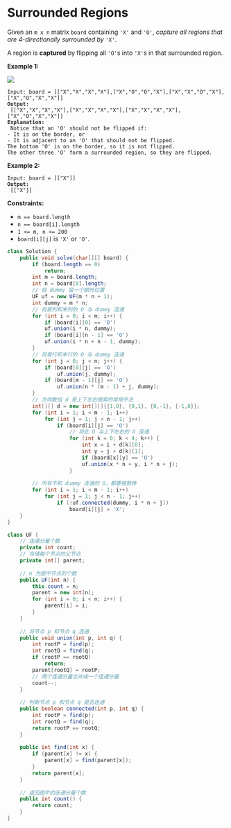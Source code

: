 # Surrounded Regions



Given an `m x n` matrix `board` containing `'X'` and `'O'`, _capture all regions that are 4-directionally surrounded by_ `'X'`.

A region is **captured** by flipping all `'O'`s into `'X'`s in that surrounded region.

&#x20;

**Example 1:**

![](https://assets.leetcode.com/uploads/2021/02/19/xogrid.jpg)

<pre><code>Input: board = [["X","X","X","X"],["X","O","O","X"],["X","X","O","X"],["X","O","X","X"]]
<strong>Output:
</strong> [["X","X","X","X"],["X","X","X","X"],["X","X","X","X"],["X","O","X","X"]]
<strong>Explanation:
</strong> Notice that an 'O' should not be flipped if:
- It is on the border, or
- It is adjacent to an 'O' that should not be flipped.
The bottom 'O' is on the border, so it is not flipped.
The other three 'O' form a surrounded region, so they are flipped.
</code></pre>

**Example 2:**

<pre><code>Input: board = [["X"]]
<strong>Output:
</strong> [["X"]]
</code></pre>

&#x20;

**Constraints:**

* `m == board.length`
* `n == board[i].length`
* `1 <= m, n <= 200`
* `board[i][j]` is `'X'` or `'O'`.

```java
class Solution {
    public void solve(char[][] board) {
        if (board.length == 0) 
            return;
        int m = board.length;
        int n = board[0].length;
        // 给 dummy 留⼀个额外位置
        UF uf = new UF(m * n + 1);
        int dummy = m * n;
        // 将⾸列和末列的 O 与 dummy 连通
        for (int i = 0; i < m; i++) {
            if (board[i][0] == 'O')
            uf.union(i * n, dummy);
            if (board[i][n - 1] == 'O')
            uf.union(i * n + n - 1, dummy);
        }
        // 将⾸⾏和末⾏的 O 与 dummy 连通
        for (int j = 0; j < n; j++) {
            if (board[0][j] == 'O')
                uf.union(j, dummy);
            if (board[m - 1][j] == 'O')
                uf.union(n * (m - 1) + j, dummy);
        }
        // ⽅向数组 d 是上下左右搜索的常⽤⼿法
        int[][] d = new int[][]{{1,0}, {0,1}, {0,-1}, {-1,0}};
        for (int i = 1; i < m - 1; i++)
            for (int j = 1; j < n - 1; j++)
                if (board[i][j] == 'O')
                    // 将此 O 与上下左右的 O 连通
                    for (int k = 0; k < 4; k++) {
                        int x = i + d[k][0];
                        int y = j + d[k][1];
                        if (board[x][y] == 'O')
                        uf.union(x * n + y, i * n + j);
                    }
        
        // 所有不和 dummy 连通的 O，都要被替换
        for (int i = 1; i < m - 1; i++)
            for (int j = 1; j < n - 1; j++)
                if (!uf.connected(dummy, i * n + j))
                    board[i][j] = 'X';
    }
}

class UF {
    // 连通分量个数
    private int count;
    // 存储每个节点的⽗节点
    private int[] parent;
    
    // n 为图中节点的个数
    public UF(int n) {
        this.count = n;
        parent = new int[n];
        for (int i = 0; i < n; i++) {
            parent[i] = i;
        }
    }
    
    // 将节点 p 和节点 q 连通
    public void union(int p, int q) {
        int rootP = find(p);
        int rootQ = find(q);
        if (rootP == rootQ)
            return;
        parent[rootQ] = rootP;
        // 两个连通分量合并成⼀个连通分量
        count--;
    }
    
    // 判断节点 p 和节点 q 是否连通
    public boolean connected(int p, int q) {
        int rootP = find(p);
        int rootQ = find(q);
        return rootP == rootQ;
    }
    
    public int find(int x) {
        if (parent[x] != x) {
            parent[x] = find(parent[x]);
        }
        return parent[x];
    }
        
    // 返回图中的连通分量个数
    public int count() {
        return count;
    }
}
```
